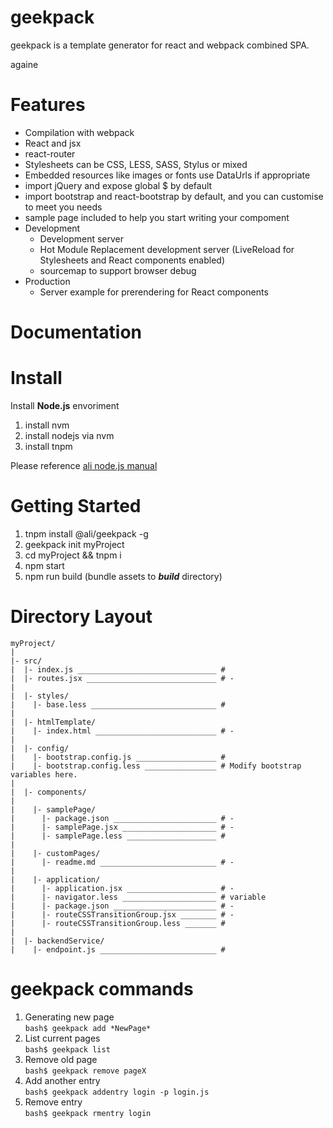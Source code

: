# geekpack

geekpack is a template generator for react and webpack combined SPA.

againe

# Features
* Compilation with webpack
* React and jsx
* react-router
* Stylesheets can be CSS, LESS, SASS, Stylus or mixed
* Embedded resources like images or fonts use DataUrls if appropriate
* import jQuery and expose global $ by default
* import bootstrap and react-bootstrap by default, and you can customise to meet you needs
* sample page included to help you start writing your compoment 
* Development
  * Development server
  * Hot Module Replacement development server (LiveReload for Stylesheets and React components enabled)
  * sourcemap to support browser debug
* Production
  * Server example for prerendering for React components
  
# Documentation


# Install

Install **Node.js** envoriment  
1. install nvm  
2. install nodejs via nvm  
3. install tnpm  

Please reference [ali node.js manual](http://node.alibaba-inc.com/env/README.html?spm=0.0.0.0.QpL0Ll)  

# Getting Started

1. tnpm install @ali/geekpack -g
2. geekpack init myProject
3. cd myProject && tnpm i
4. npm start
5. npm run build (bundle assets to __*build*__ directory)

# Directory Layout
````
myProject/
|
|- src/
|  |- index.js _______________________________ # 
|  |- routes.jsx _____________________________ # -
|
|  |- styles/
|    |- base.less ____________________________ # 
|
|  |- htmlTemplate/
|    |- index.html ___________________________ # -
|
|  |- config/
|    |- bootstrap.config.js __________________ # 
|    |- bootstrap.config.less ________________ # Modify bootstrap variables here.
|
|  |- components/
|
|    |- samplePage/
|      |- package.json _______________________ # -
|      |- samplePage.jsx _____________________ # -
|      |- samplePage.less ____________________ # 
|
|    |- customPages/
|      |- readme.md __________________________ # -
|
|    |- application/
|      |- application.jsx ____________________ # -
|      |- navigator.less _____________________ # variable
|      |- package.json _______________________ # -
|      |- routeCSSTransitionGroup.jsx ________ # -
|      |- routeCSSTransitionGroup.less _______ # 
|
|  |- backendService/
|    |- endpoint.js __________________________ # 
````
# geekpack commands
1. Generating new page  
  ```bash$ geekpack add *NewPage*```  
2. List current pages  
  ```bash$ geekpack list```
3. Remove old page  
  ```bash$ geekpack remove pageX```
4. Add another entry  
  ```bash$ geekpack addentry login -p login.js```  
5. Remove entry  
  ```bash$ geekpack rmentry login```  
